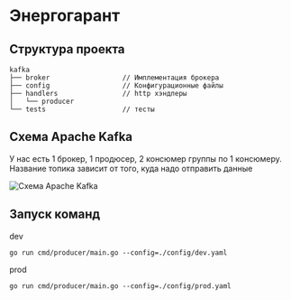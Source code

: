 # Энергогарант

## Структура проекта

```
kafka
├── broker                  // Имплементация брокера
├── config                  // Конфигурационные файлы
├── handlers                // http хэндлеры
│   └── producer
└── tests                   // тесты
```

## Схема Apache Kafka

У нас есть 1 брокер, 1 продюсер, 2 консюмер группы по 1 консюмеру.
Название топика зависит от того, куда надо отправить данные

![Схема Apache Kafka](https://gitlab.cbitrix.com/clients/eg-tyk-gw/-/blob/tyk-gateway/internal/kafka/docs/kafka-scheme.jpg)

## Запуск команд

dev

```
go run cmd/producer/main.go --config=./config/dev.yaml
```

prod

```
go run cmd/producer/main.go --config=./config/prod.yaml
```
